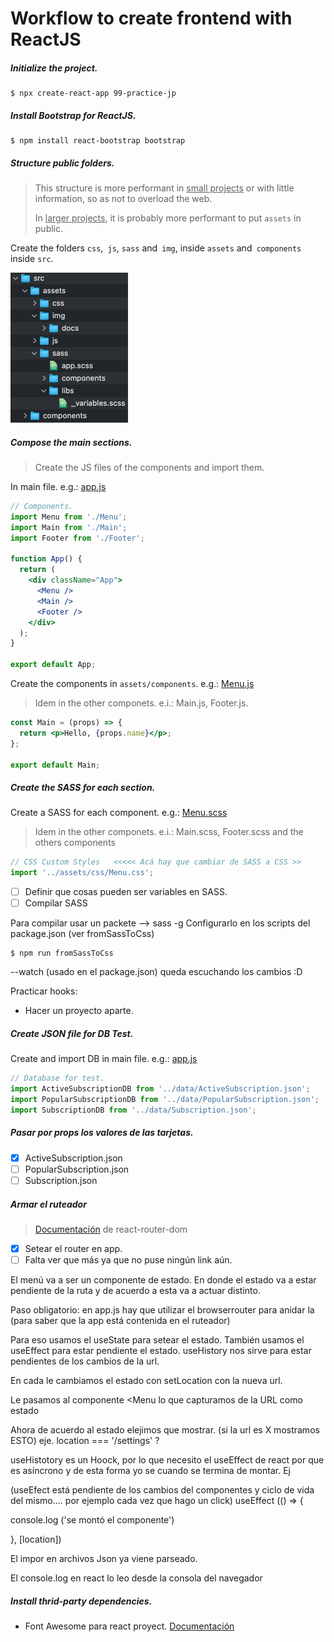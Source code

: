 # Workflow to create frontend with ReactJS

##### Initialize the project.

```shell
$ npx create-react-app 99-practice-jp
```

##### Install Bootstrap for ReactJS.

```shell
$ npm install react-bootstrap bootstrap
```

##### Structure public folders.

> This structure is more performant in <u>small projects</u> or with little information, so as not to overload the web.
>
> In <u>larger projects</u>, it is probably more performant to put `assets` in public.

Create the folders `css`,` js`, `sass` and` img`, inside `assets` and` components` inside `src`.

<img src="./src/assets/img/docs/Structure_Folders.png" alt="Structure_Folders" style="zoom:50%;" />

<!-- Al no estar en public, estos recursos se tienen que compilar. Para eso hay que importarlos. ej -->

<!--Import Photo from '../ assets/img/photo.jpg';
y se llama así
<img src={Photo} /} -->

##### Compose the main sections.

> Create the JS files of the components and import them.

In main file. e.g.: <u>app.js</u>

```jsx
// Components.
import Menu from './Menu';
import Main from './Main';
import Footer from './Footer';

function App() {
  return (
    <div className="App">
      <Menu />
      <Main />
      <Footer />
    </div>
  );
}

export default App;
```

Create the components in `assets/components`. e.g.: <u>Menu.js</u>

> Idem in the other componets. e.i.: Main.js, Footer.js.

```jsx
const Main = (props) => {
  return <p>Hello, {props.name}</p>;
};

export default Main;
```

##### Create the SASS for each section.

Create a SASS for each component. e.g.: <u>Menu.scss</u>

> Idem in the other componets. e.i.: Main.scss, Footer.scss and the others components

```jsx
// CSS Custom Styles   <<<<< Acá hay que cambiar de SASS a CSS >>
import '../assets/css/Menu.css';
```

- [ ] Definir que cosas pueden ser variables en SASS.
- [ ] Compilar SASS

<!-- El color de las tarjetas se  pasa por estilo... ver ActiveSubbscription.js -->

<!-- El formato en filas para escribir en el HTML o Boostrap solo lo hago cuando hay algo dinámico. -->

Para compilar usar un packete --> sass -g
Configurarlo en los scripts del package.json (ver fromSassToCss)

```shell
$ npm run fromSassToCss
```

--watch (usado en el package.json) queda escuchando los cambios :D

Practicar hooks:

- Hacer un proyecto aparte.

##### Create JSON file for DB Test.

Create and import DB in main file. e.g.: <u>app.js</u>

```jsx
// Database for test.
import ActiveSubscriptionDB from '../data/ActiveSubscription.json';
import PopularSubscriptionDB from '../data/PopularSubscription.json';
import SubscriptionDB from '../data/Subscription.json';
```

##### Pasar por props los valores de las tarjetas.

- [x] ActiveSubscription.json
- [ ] PopularSubscription.json
- [ ] Subscription.json

##### Armar el ruteador

> [Documentación](https://reactrouter.com/web/guides/quick-start) de react-router-dom

- [x] Setear el router en app.
- [ ] Falta ver que más ya que no puse ningún link aún.

El menú va a ser un componente de estado.
En donde el estado va a estar pendiente de la ruta y de acuerdo a esta va a actuar distinto.

Paso obligatorio: en app.js hay que utilizar el browserrouter para anidar la <App> (para saber que la app está contenida en el ruteador)

Para eso usamos el useState para setear el estado.
También usamos el useEffect para estar pendiente el estado.
useHistory nos sirve para estar pendientes de los cambios de la url.

En cada <Link> le cambiamos el estado con setLocation con la nueva url.

Le pasamos al componente <Menu lo que capturamos de la URL como estado

Ahora de acuerdo al estado elejimos que mostrar. (si la url es X mostramos ESTO) eje. location === '/settings' ?

useHistotory es un Hoock, por lo que necesito el useEffect de react por que es asíncrono y de esta forma yo se cuando se termina de montar. Ej

(useEfect está pendiente de los cambios del componentes y ciclo de vida del mismo.... por ejemplo cada vez que hago un click)
useEffect (() => {

console.log ('se montó el componente')

}, [location])

El impor en archivos Json ya viene parseado.

El console.log en react lo leo desde la consola del navegador

####

##### Install thrid-party dependencies.

- Font Awesome para react proyect. [Documentación](https://www.npmjs.com/package/@fortawesome/react-fontawesome)
